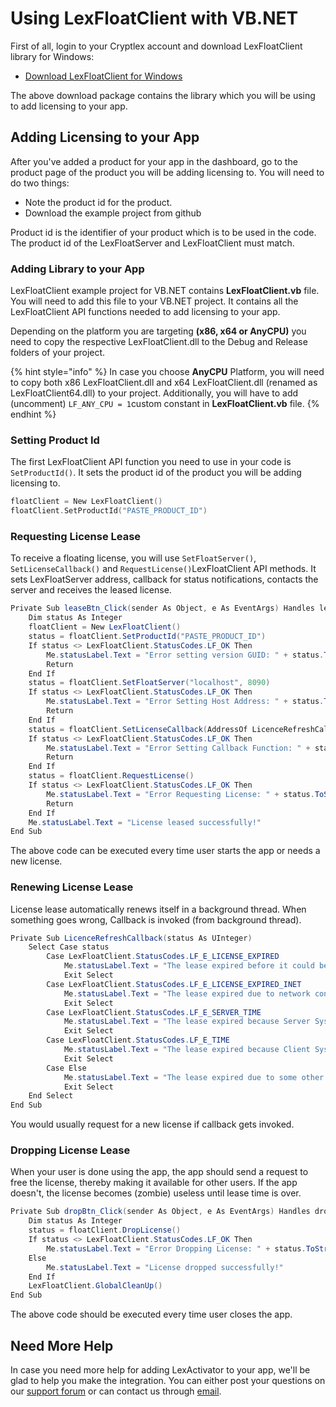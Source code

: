 # Using LexFloatClient with VB.NET

First of all, login to your Cryptlex account and download LexFloatClient library for Windows:

* [Download LexFloatClient for Windows](https://cryptlex.com/app/api)

The above download package contains the library which you will be using to add licensing to your app.

## Adding Licensing to your App

After you've added a product for your app in the dashboard, go to the product page of the product you will be adding licensing to. You will need to do two things:

* Note the product id for the product.
* Download the example project from github

Product id is the identifier of your product which is to be used in the code. The product id of the LexFloatServer and LexFloatClient must match.

### Adding Library to your App

LexFloatClient example project for VB.NET contains **LexFloatClient.vb** file. You will need to add this file to your VB.NET project. It contains all the LexFloatClient API functions needed to add licensing to your app.

Depending on the platform you are targeting **\(x86, x64 or AnyCPU\)** you need to copy the respective LexFloatClient.dll to the Debug and Release folders of your project.

{% hint style="info" %}
In case you choose **AnyCPU** Platform, you will need to copy both x86 LexFloatClient.dll and x64 LexFloatClient.dll \(renamed as LexFloatClient64.dll\) to your project. Additionally, you will have to add \(uncomment\) `LF_ANY_CPU = 1`custom constant in **LexFloatClient.vb** file.
{% endhint %}

### Setting Product Id

The first LexFloatClient API function you need to use in your code is `SetProductId()`. It sets the product id of the product you will be adding licensing to. 

```c
floatClient = New LexFloatClient()
floatClient.SetProductId("PASTE_PRODUCT_ID")
```

### Requesting License Lease

To receive a floating license, you will use `SetFloatServer()`, `SetLicenseCallback()` and `RequestLicense()`LexFloatClient API methods. It sets LexFloatServer address, callback for status notifications, contacts the server and receives the leased license.

```csharp
Private Sub leaseBtn_Click(sender As Object, e As EventArgs) Handles leaseBtn.Click
    Dim status As Integer
    floatClient = New LexFloatClient()
    status = floatClient.SetProductId("PASTE_PRODUCT_ID")
    If status <> LexFloatClient.StatusCodes.LF_OK Then
        Me.statusLabel.Text = "Error setting version GUID: " + status.ToString()
        Return
    End If
    status = floatClient.SetFloatServer("localhost", 8090)
    If status <> LexFloatClient.StatusCodes.LF_OK Then
        Me.statusLabel.Text = "Error Setting Host Address: " + status.ToString()
        Return
    End If
    status = floatClient.SetLicenseCallback(AddressOf LicenceRefreshCallback)
    If status <> LexFloatClient.StatusCodes.LF_OK Then
        Me.statusLabel.Text = "Error Setting Callback Function: " + status.ToString()
        Return
    End If
    status = floatClient.RequestLicense()
    If status <> LexFloatClient.StatusCodes.LF_OK Then
        Me.statusLabel.Text = "Error Requesting License: " + status.ToString()
        Return
    End If
    Me.statusLabel.Text = "License leased successfully!"
End Sub
```

The above code can be executed every time user starts the app or needs a new license.

### Renewing License Lease

License lease automatically renews itself in a background thread. When something goes wrong, Callback is invoked \(from background thread\).

```csharp
Private Sub LicenceRefreshCallback(status As UInteger)
    Select Case status
        Case LexFloatClient.StatusCodes.LF_E_LICENSE_EXPIRED
            Me.statusLabel.Text = "The lease expired before it could be renewed."
            Exit Select
        Case LexFloatClient.StatusCodes.LF_E_LICENSE_EXPIRED_INET
            Me.statusLabel.Text = "The lease expired due to network connection failure."
            Exit Select
        Case LexFloatClient.StatusCodes.LF_E_SERVER_TIME
            Me.statusLabel.Text = "The lease expired because Server System time was modified."
            Exit Select
        Case LexFloatClient.StatusCodes.LF_E_TIME
            Me.statusLabel.Text = "The lease expired because Client System time was modified."
            Exit Select
        Case Else
            Me.statusLabel.Text = "The lease expired due to some other reason."
            Exit Select
    End Select
End Sub
```

You would usually request for a new license if callback gets invoked.

### Dropping License Lease

When your user is done using the app, the app should send a request to free the license, thereby making it available for other users. If the app doesn't, the license becomes \(zombie\) useless until lease time is over.

```csharp
Private Sub dropBtn_Click(sender As Object, e As EventArgs) Handles dropBtn.Click
    Dim status As Integer
    status = floatClient.DropLicense()
    If status <> LexFloatClient.StatusCodes.LF_OK Then
        Me.statusLabel.Text = "Error Dropping License: " + status.ToString()
	Else
		Me.statusLabel.Text = "License dropped successfully!"
	End If
    LexFloatClient.GlobalCleanUp()
End Sub
```

The above code should be executed every time user closes the app.

## Need More Help

In case you need more help for adding LexActivator to your app, we'll be glad to help you make the integration. You can either post your questions on our [support forum](https://cryptlex.com/forums) or can contact us through [email](mailto:support@cryptlex.com?Subject=Using%20LexActivator).

